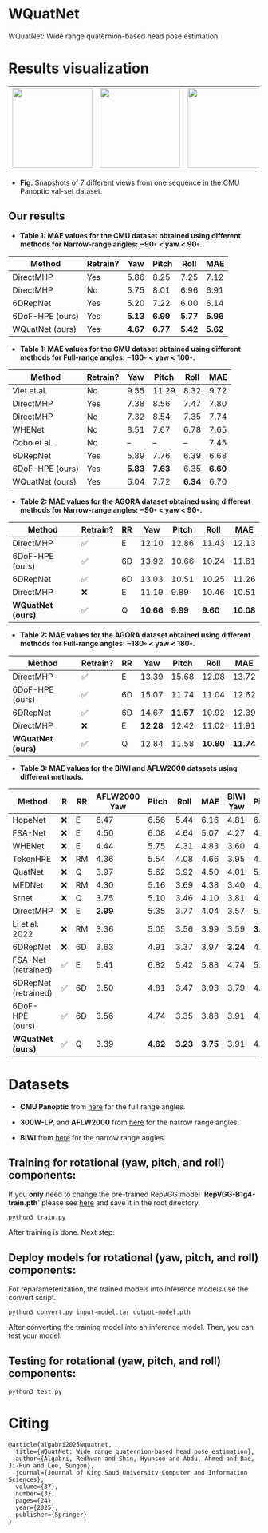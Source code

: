 # WQuatNet
WQuatNet: Wide range quaternion-based head pose estimation



# Results visualization


<table>
<tr>
<td><img src="images/cmu1.jpg" height="160"></td>
<td><img src="images/cmu4.jpg" height="160"></td> 
<td><img src="images/cmu13.jpg" height="160"></td> 
<td><img src="images/cmu14.jpg" height="160"></td> 
<td><img src="images/cmu15.jpg" height="160"></td>
<td><img src="images/cmu18.jpg" height="160"></td> 
<td><img src="images/cmu20.jpg" height="160"></td> 
</tr>
</table>

* **Fig.** Snapshots of 7 different views from one sequence in the CMU Panoptic val-set dataset.





## **Our results**
* **Table 1: MAE values for the CMU dataset obtained using different methods for Narrow-range angles: −90◦ < yaw < 90◦.**

| Method          | Retrain? | Yaw      | Pitch    | Roll     | MAE      |
| --------------- | -------- | -------- | -------- | -------- | -------- |
| DirectMHP       | Yes      | 5.86     | 8.25     | 7.25     | 7.12     |
| DirectMHP       | No       | 5.75     | 8.01     | 6.96     | 6.91     |
| 6DRepNet        | Yes      | 5.20     | 7.22     | 6.00     | 6.14     |
| 6DoF-HPE (ours) | Yes      | **5.13** | **6.99** | **5.77** | **5.96** |
| WQuatNet (ours) | Yes      | **4.67** | **6.77** | **5.42** | **5.62** |

* **Table 1: MAE values for the CMU dataset obtained using different methods for Full-range angles: −180◦ < yaw < 180◦.**

  
| Method          | Retrain? | Yaw      | Pitch    | Roll     | MAE      |
| --------------- | -------- | -------- | -------- | -------- | -------- |
| Viet et al.     | No       | 9.55     | 11.29    | 8.32     | 9.72     |
| DirectMHP       | Yes      | 7.38     | 8.56     | 7.47     | 7.80     |
| DirectMHP       | No       | 7.32     | 8.54     | 7.35     | 7.74     |
| WHENet          | No       | 8.51     | 7.67     | 6.78     | 7.65     |
| Cobo et al.     | No       | –        | –        | –        | 7.45     |
| 6DRepNet        | Yes      | 5.89     | 7.76     | 6.39     | 6.68     |
| 6DoF-HPE (ours) | Yes      | **5.83** | **7.63** | 6.35     | **6.60** |
| WQuatNet (ours) | Yes      | 6.04     | 7.72     | **6.34** | 6.70     |


* **Table 2: MAE values for the AGORA dataset obtained using different methods for Narrow-range angles: −90◦ < yaw < 90◦.**

| Method              | Retrain? | RR | Yaw       | Pitch    | Roll     | MAE       |
| ------------------- | -------- | -- | --------- | -------- | -------- | --------- |
| DirectMHP           | ✅        | E  | 12.10     | 12.86    | 11.43    | 12.13     |
| 6DoF-HPE (ours)     | ✅        | 6D | 13.92     | 10.66    | 10.24    | 11.61     |
| 6DRepNet            | ✅        | 6D | 13.03     | 10.51    | 10.25    | 11.26     |
| DirectMHP           | ❌        | E  | 11.19     | 9.89     | 10.46    | 10.51     |
| **WQuatNet (ours)** | ✅        | Q  | **10.66** | **9.99** | **9.60** | **10.08** |


* **Table 2: MAE values for the AGORA dataset obtained using different methods for Full-range angles: −180◦ < yaw < 180◦.**

| Method              | Retrain? | RR | Yaw       | Pitch     | Roll      | MAE       |
| ------------------- | -------- | -- | --------- | --------- | --------- | --------- |
| DirectMHP           | ✅        | E  | 13.39     | 15.68     | 12.08     | 13.72     |
| 6DoF-HPE (ours)     | ✅        | 6D | 15.07     | 11.74     | 11.04     | 12.62     |
| 6DRepNet            | ✅        | 6D | 14.67     | **11.57** | 10.92     | 12.39     |
| DirectMHP           | ❌        | E  | **12.28** | 12.42     | 11.02     | 11.91     |
| **WQuatNet (ours)** | ✅        | Q  | 12.84     | 11.58     | **10.80** | **11.74** |




* **Table 3: MAE values for the BIWI and AFLW2000 datasets using different methods.**

| Method               | R | RR | AFLW2000 Yaw | Pitch    | Roll     | MAE      | BIWI Yaw | Pitch    | Roll     | MAE      |
| -------------------- | - | -- | ------------ | -------- | -------- | -------- | -------- | -------- | -------- | -------- |
| HopeNet              | ❌ | E  | 6.47         | 6.56     | 5.44     | 6.16     | 4.81     | 6.60     | 3.27     | 4.89     |
| FSA-Net              | ❌ | E  | 4.50         | 6.08     | 4.64     | 5.07     | 4.27     | 4.96     | 2.76     | 4.00     |
| WHENet               | ❌ | E  | 4.44         | 5.75     | 4.31     | 4.83     | 3.60     | 4.10     | 2.73     | 3.48     |
| TokenHPE             | ❌ | RM | 4.36         | 5.54     | 4.08     | 4.66     | 3.95     | 4.51     | 2.71     | 3.72     |
| QuatNet              | ❌ | Q  | 3.97         | 5.62     | 3.92     | 4.50     | 4.01     | 5.49     | 2.94     | 4.15     |
| MFDNet               | ❌ | RM | 4.30         | 5.16     | 3.69     | 4.38     | 3.40     | 4.68     | 2.77     | 3.62     |
| Srnet                | ❌ | Q  | 3.75         | 5.10     | 3.46     | 4.10     | 3.81     | 4.36     | 2.77     | 3.65     |
| DirectMHP            | ❌ | E  | **2.99**     | 5.35     | 3.77     | 4.04     | 3.57     | 5.47     | 4.02     | 4.35     |
| Li et al. 2022       | ❌ | RM | 3.36         | 5.05     | 3.56     | 3.99     | 3.59     | **3.94** | 2.68     | **3.40** |
| 6DRepNet             | ❌ | 6D | 3.63         | 4.91     | 3.37     | 3.97     | **3.24** | 4.48     | 2.68     | 3.47     |
| FSA-Net (retrained)  | ✅ | E  | 5.41         | 6.82     | 5.42     | 5.88     | 4.74     | 5.32     | 3.26     | 4.44     |
| 6DRepNet (retrained) | ✅ | 6D | 3.50         | 4.81     | 3.47     | 3.93     | 3.79     | 4.53     | 2.89     | 3.74     |
| 6DoF-HPE (ours)      | ✅ | 6D | 3.56         | 4.74     | 3.35     | 3.88     | 3.91     | 4.43     | 2.69     | 3.68     |
| **WQuatNet (ours)**  | ✅ | Q  | 3.39         | **4.62** | **3.23** | **3.75** | 3.91     | 4.20     | **2.64** | 3.58     |



# Datasets

* **CMU Panoptic**  from [here](http://domedb.perception.cs.cmu.edu/) for the full range angles.
  
* **300W-LP**, and **AFLW2000** from [here](http://www.cbsr.ia.ac.cn/users/xiangyuzhu/projects/3DDFA/main.htm) for the narrow range angles.

* **BIWI**  from [here](https://icu.ee.ethz.ch/research/datsets.html) for the narrow range angles.

  



## **Training for rotational (yaw, pitch, and roll)  components**:

If you **only** need to change the pre-trained RepVGG model '**RepVGG-B1g4-train.pth**' please see [here](https://drive.google.com/drive/folders/1Avome4KvNp0Lqh2QwhXO6L5URQjzCjUq) and save it in the root directory.


```
python3 train.py
```

After training is done. Next step.

##  **Deploy models for rotational (yaw, pitch, and roll)  components**:

For reparameterization, the trained models into inference models use the convert script.

```
python3 convert.py input-model.tar output-model.pth
```

After converting the training model into an inference model. 
Then, you can test your model.


## **Testing for rotational (yaw, pitch, and roll)  components**:

```
python3 test.py
```



# Citing

```
@article{algabri2025wquatnet,
  title={WQuatNet: Wide range quaternion-based head pose estimation},
  author={Algabri, Redhwan and Shin, Hyunsoo and Abdu, Ahmed and Bae, Ji-Hun and Lee, Sungon},
  journal={Journal of King Saud University Computer and Information Sciences},
  volume={37},
  number={3},
  pages={24},
  year={2025},
  publisher={Springer}
}
```
